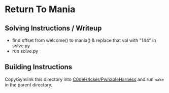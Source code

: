 # Return To Mania

## Solving Instructions / Writeup
- find offset from welcome() to mania() & replace that val with "144" in solve.py
- run solve.py
## Building Instructions

Copy/Symlink this directory into [C0deH4cker/PwnableHarness](https://github.com/C0deH4cker/PwnableHarness) and run `make` in the parent directory.
